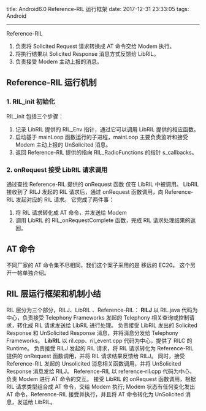title: Android6.0 Reference-RIL 运行框架
date: 2017-12-31 23:33:05
tags: Android

---

Reference-RIL 
1. 负责将 Solicited Request 请求转换成 AT 命令交给 Modem 执行。
2. 将执行结果以 Solicited Response 消息方式反馈给 LibRIL。
3. 负责接受 Modem 主动上报的消息。

## Reference-RIL 运行机制
### 1. RIL_init 初始化
RIL_init 包括三个步骤：
1. 记录 LibRIL 提供的 RIL_Env 指针，通过它可以调用 LibRIL 提供的相应函数。
2. 启动基于 mainLoop 函数运行的子进程，mainLoop 主要负责监听和接受 Modem 主动上报的 UnSolicited 消息。
3. 返回 Reference-RIL 提供的指向 RIL_RadioFunctions 的指针 s_callbacks。

### 2. onRequest 接受 LibRIL 请求调用
通过查找 Reference-RIL 提供的 onRequest 函数 仅在 LibRIL 中被调用。
LibRIL 接收到了 RILJ 发起的 RIL 请求后，通过 onRequest 函数调用，向 Reference-RIL 发起对应的 RIL 请求。
它完成了两件事：
1. 将 RIL 请求转化成 AT 命令，并发送给 Modem
2. 调用 LibRIL 的 RIL_onRequestComplete 函数，完成 RIL 请求处理结果的返回。

## AT 命令
不同厂家的 AT 命令集不尽相同，我们这个案子采用的是 移远的 EC20。
这个另开一帖单独介绍。

## RIL 层运行框架和机制小结
RIL 层分为三个部分，RILJ、LibRIL 、Reference-RIL：
**RILJ** 以 RIL.java 代码为中心，负责接受 Telephony Frameworks 发起的 Telephony 相关查询或控制请求，转化成 RIL 请求发送给 LibRIL 进行处理。
负责接受 LibRIL 发出的 Solicited Response 和 UnSolicited Response 消息，并将消息分发给 Telephony Frameworks。
**LibRIL** 以 ril.cpp、ril_event.cpp 代码为中心，提供了 RILC 的 Runtime。
负责接受 RILJ 发起的 RIL 请求，将 RIL 请求转化为 Reference-RIL 提供的 onRequest 函数调用，并将 RIL 请求结果反馈给 RILJ。
同时，接受 Reference-RIL 发起的 Unsolicited 消息相关函数调用，并将 UnSolicited Response 消息发给 RILJ。
Reference-RIL 以 reference-ril.cpp 代码为中心，负责 Modem 进行 AT 命令的交互。
接受 LibRIL 的 onRequest 函数调用，根据 RIL 请求类型组合成 AT 命令，交给 Modem 执行; Modem 状态有任何变化发出 AT 命令，Reference-RIL 接受并执行，并且将 AT 命令转化为 UnSolicited 消息，发送给 LibRIL。
